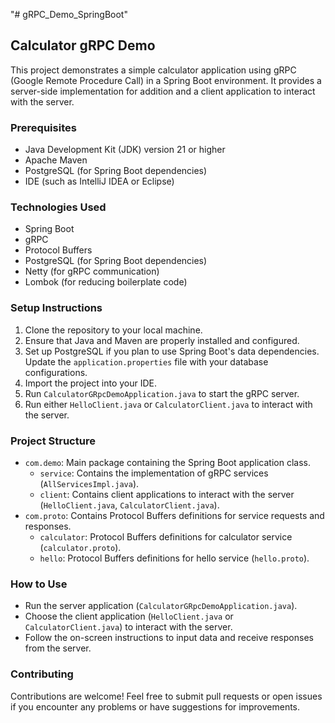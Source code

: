 "# gRPC_Demo_SpringBoot" 

## Calculator gRPC Demo

This project demonstrates a simple calculator application using gRPC (Google Remote Procedure Call) in a Spring Boot environment. It provides a server-side implementation for addition and a client application to interact with the server.

### Prerequisites
- Java Development Kit (JDK) version 21 or higher
- Apache Maven
- PostgreSQL (for Spring Boot dependencies)
- IDE (such as IntelliJ IDEA or Eclipse)

### Technologies Used
- Spring Boot
- gRPC
- Protocol Buffers
- PostgreSQL (for Spring Boot dependencies)
- Netty (for gRPC communication)
- Lombok (for reducing boilerplate code)

### Setup Instructions
1. Clone the repository to your local machine.
2. Ensure that Java and Maven are properly installed and configured.
3. Set up PostgreSQL if you plan to use Spring Boot's data dependencies. Update the `application.properties` file with your database configurations.
4. Import the project into your IDE.
5. Run `CalculatorGRpcDemoApplication.java` to start the gRPC server.
6. Run either `HelloClient.java` or `CalculatorClient.java` to interact with the server.

### Project Structure
- `com.demo`: Main package containing the Spring Boot application class.
  - `service`: Contains the implementation of gRPC services (`AllServicesImpl.java`).
  - `client`: Contains client applications to interact with the server (`HelloClient.java`, `CalculatorClient.java`).
- `com.proto`: Contains Protocol Buffers definitions for service requests and responses.
  - `calculator`: Protocol Buffers definitions for calculator service (`calculator.proto`).
  - `hello`: Protocol Buffers definitions for hello service (`hello.proto`).

### How to Use
- Run the server application (`CalculatorGRpcDemoApplication.java`).
- Choose the client application (`HelloClient.java` or `CalculatorClient.java`) to interact with the server.
- Follow the on-screen instructions to input data and receive responses from the server.

### Contributing
Contributions are welcome! Feel free to submit pull requests or open issues if you encounter any problems or have suggestions for improvements.

